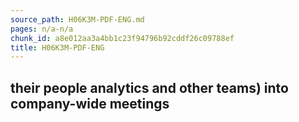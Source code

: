 ```yaml
---
source_path: H06K3M-PDF-ENG.md
pages: n/a-n/a
chunk_id: a8e012aa3a4bb1c23f94796b92cddf26c09788ef
title: H06K3M-PDF-ENG
---
```

## their people analytics and other teams) into company-wide meetings
